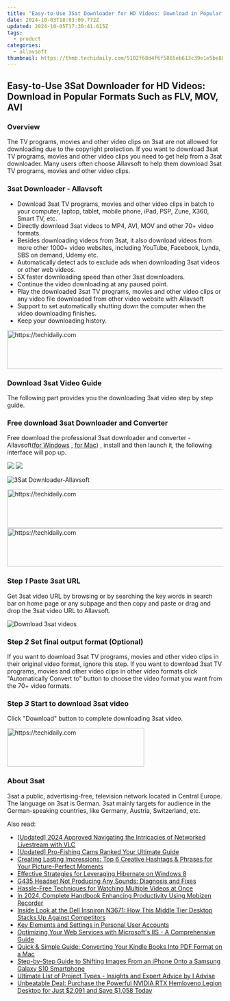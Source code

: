 ```yaml
---
title: "Easy-to-Use 3Sat Downloader for HD Videos: Download in Popular Formats Such as FLV, MOV, AVI"
date: 2024-10-03T18:03:09.772Z
updated: 2024-10-05T17:30:41.615Z
tags:
  - product
categories:
  - allavsoft
thumbnail: https://thmb.techidaily.com/5102f68d4f6f5865eb613c39e1e5be805ea96bcf031e721bf44a46da711c7234.jpg
---
```


## Easy-to-Use 3Sat Downloader for HD Videos: Download in Popular Formats Such as FLV, MOV, AVI

### Overview

The TV programs, movies and other video clips on 3sat are not allowed for downloading due to the copyright protection. If you want to download 3sat TV programs, movies and other video clips you need to get help from a 3sat downloader. Many users often choose Allavsoft to help them download 3sat TV programs, movies and other video clips.

### 3sat Downloader - Allavsoft

* Download 3sat TV programs, movies and other video clips in batch to your computer, laptop, tablet, mobile phone, iPad, PSP, Zune, X360, Smart TV, etc.
* Directly download 3sat videos to MP4, AVI, MOV and other 70+ video formats.
* Besides downloading videos from 3sat, it also download videos from more other 1000+ video websites, including YouTube, Facebook, Lynda, SBS on demand, Udemy etc.
* Automatically detect ads to exclude ads when downloading 3sat videos or other web videos.
* 5X faster downloading speed than other 3sat downloaders.
* Continue the video downloading at any paused point.
* Play the downloaded 3sat TV programs, movies and other video clips or any video file downloaded from other video website with Allavsoft
* Support to set automatically shutting down the computer when the video downloading finishes.
* Keep your downloading history.

<!-- affiliate ads begin -->
<a href="https://appsumo.8odi.net/c/5597632/2137395/7443" target="_top" id="2137395">
  <img src="//a.impactradius-go.com/display-ad/7443-2137395" border="0" alt="https://techidaily.com" width="728" height="90"/>
</a>
<img height="0" width="0" src="https://appsumo.8odi.net/i/5597632/2137395/7443" style="position:absolute;visibility:hidden;" border="0" />
<!-- affiliate ads end -->

### Download 3sat Video Guide

The following part provides you the downloading 3sat video step by step guide.

### Free download 3sat Downloader and Converter

Free download the professional 3sat downloader and converter - Allavsoft([for Windows](https://tools.techidaily.com/allavsoft/products/) , [for Mac](https://tools.techidaily.com/allavsoft/products/)) , install and then launch it, the following interface will pop up.

[![](https://www.allavsoft.com/how-to/../images/how-to/free-download-win.jpg)](https://tools.techidaily.com/allavsoft/products/) [![](https://www.allavsoft.com/how-to/../images/how-to/free-download-mac.jpg)](https://tools.techidaily.com/allavsoft/products/)

![3Sat Downloader-Allavsoft](https://www.allavsoft.com/how-to/../images/allavsoft/screen-shot-600.jpg)

<!-- affiliate ads begin -->
<a href="https://imp.i110150.net/c/5597632/798165/11305" target="_top" id="798165">
  <img src="//a.impactradius-go.com/display-ad/11305-798165" border="0" alt="https://techidaily.com" width="728" height="90"/>
</a>
<img height="0" width="0" src="https://imp.i110150.net/i/5597632/798165/11305" style="position:absolute;visibility:hidden;" border="0" />
<!-- affiliate ads end -->

<!-- affiliate ads begin -->
<a href="https://appsumo.8odi.net/c/5597632/2094421/7443" target="_top" id="2094421">
  <img src="//a.impactradius-go.com/display-ad/7443-2094421" border="0" alt="https://techidaily.com" width="728" height="90"/>
</a>
<img height="0" width="0" src="https://appsumo.8odi.net/i/5597632/2094421/7443" style="position:absolute;visibility:hidden;" border="0" />
<!-- affiliate ads end -->

### Step _1_ Paste 3sat URL

Get 3sat video URL by browsing or by searching the key words in search bar on home page or any subpage and then copy and paste or drag and drop the 3sat video URL to Allavsoft.

![Download 3sat videos](https://www.allavsoft.com/how-to/../images/how-to/viki-video-downloader/viki-video-download.jpg)

### Step _2_ Set final output format (Optional)

If you want to download 3sat TV programs, movies and other video clips in their original video format, ignore this step. If you want to download 3sat TV programs, movies and other video clips in other video formats click "Automatically Convert to" button to choose the video format you want from the 70+ video formats.

### Step _3_ Start to download 3sat video

Click "Download" button to complete downloading 3sat video.

<!-- affiliate ads begin -->
<a href="https://wigfever.sjv.io/c/5597632/2014850/22899" target="_top" id="2014850">
  <img src="//a.impactradius-go.com/display-ad/22899-2014850" border="0" alt="https://techidaily.com" width="320" height="90"/>
</a>
<img height="0" width="0" src="https://wigfever.sjv.io/i/5597632/2014850/22899" style="position:absolute;visibility:hidden;" border="0" />
<!-- affiliate ads end -->

### About 3sat

3sat a public, advertising-free, television network located in Central Europe. The language on 3sat is German. 3sat mainly targets for audience in the German-speaking countries, like Germany, Austria, Switzerland, etc.

<ins class="adsbygoogle"
     style="display:block"
     data-ad-format="autorelaxed"
     data-ad-client="ca-pub-7571918770474297"
     data-ad-slot="1223367746"></ins>

<ins class="adsbygoogle"
     style="display:block"
     data-ad-client="ca-pub-7571918770474297"
     data-ad-slot="8358498916"
     data-ad-format="auto"
     data-full-width-responsive="true"></ins>

<span class="atpl-alsoreadstyle">Also read:</span>
<div><ul>
<li><a href="https://fox-glue.techidaily.com/updated-2024-approved-navigating-the-intricacies-of-networked-livestream-with-vlc/"><u>[Updated] 2024 Approved Navigating the Intricacies of Networked Livestream with VLC</u></a></li>
<li><a href="https://fox-glue.techidaily.com/updated-pro-fishing-cams-ranked-your-ultimate-guide/"><u>[Updated] Pro-Fishing Cams Ranked Your Ultimate Guide</u></a></li>
<li><a href="https://fox-triigers.techidaily.com/creating-lasting-impressions-top-6-creative-hashtags-and-phrases-for-your-picture-perfect-moments/"><u>Creating Lasting Impressions: Top 6 Creative Hashtags & Phrases for Your Picture-Perfect Moments</u></a></li>
<li><a href="https://fox-triigers.techidaily.com/effective-strategies-for-leveraging-hibernate-on-windows-8/"><u>Effective Strategies for Leveraging Hibernate on Windows 8</u></a></li>
<li><a href="https://sound-issues.techidaily.com/g435-headset-not-producing-any-sounds-diagnosis-and-fixes/"><u>G435 Headset Not Producing Any Sounds: Diagnosis and Fixes</u></a></li>
<li><a href="https://fox-triigers.techidaily.com/hassle-free-techniques-for-watching-multiple-videos-at-once/"><u>Hassle-Free Techniques for Watching Multiple Videos at Once</u></a></li>
<li><a href="https://desktop-recording.techidaily.com/in-2024-complete-handbook-enhancing-productivity-using-mobizen-recorder/"><u>In 2024, Complete Handbook Enhancing Productivity Using Mobizen Recorder</u></a></li>
<li><a href="https://buynow-info.techidaily.com/inside-look-at-the-dell-inspiron-n3671-how-this-middle-tier-desktop-stacks-up-against-competitors/"><u>Inside Look at the Dell Inspiron N3671: How This Middle Tier Desktop Stacks Up Against Competitors</u></a></li>
<li><a href="https://fox-triigers.techidaily.com/key-elements-and-settings-in-personal-user-accounts/"><u>Key Elements and Settings in Personal User Accounts</u></a></li>
<li><a href="https://fox-triigers.techidaily.com/optimizing-your-web-services-with-microsofts-iis-a-comprehensive-guide/"><u>Optimizing Your Web Services with Microsoft's IIS - A Comprehensive Guide</u></a></li>
<li><a href="https://solve-howtos.techidaily.com/quick-and-simple-guide-converting-your-kindle-books-into-pdf-format-on-a-mac/"><u>Quick & Simple Guide: Converting Your Kindle Books Into PDF Format on a Mac</u></a></li>
<li><a href="https://win-exclusive.techidaily.com/step-by-step-guide-to-shifting-images-from-an-iphone-onto-a-samsung-galaxy-s10-smartphone/"><u>Step-by-Step Guide to Shifting Images From an iPhone Onto a Samsung Galaxy S10 Smartphone</u></a></li>
<li><a href="https://fox-triigers.techidaily.com/ultimate-list-of-project-types-insights-and-expert-advice-by-i-advise/"><u>Ultimate List of Project Types - Insights and Expert Advice by I Advise</u></a></li>
<li><a href="https://tiktok-clips.techidaily.com/unbeatable-deal-purchase-the-powerful-nvidia-rtx-hemloveno-legion-desktop-for-just-2091-and-save-1058-today/"><u>Unbeatable Deal: Purchase the Powerful NVIDIA RTX Hemloveno Legion Desktop for Just $2,091 and Save $1,058 Today</u></a></li>
</ul></div>

